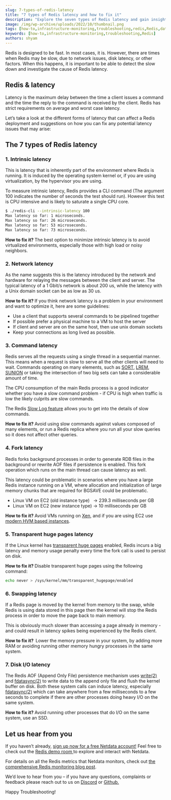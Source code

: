 ```yaml
---
slug: 7-types-of-redis-latency
title: "7 types of Redis latency and how to fix it"
description: "Explore the seven types of Redis latency and gain insights into optimizing the performance of your Redis data store with Netdata. Learn more now."
image: /img/wp-archive/uploads/2022/10/thumbnail.png
tags: [how-to,infrastructure-monitoring,troubleshooting,redis,Redis,database-monitoring]
keywords: [how-to,infrastructure-monitoring,troubleshooting,Redis]
authors: shyam
---
```


Redis is designed to be fast. In most cases, it is. However, there are times when Redis may be slow, due to network issues, disk latency, or other factors. When this happens, it is important to be able to detect the slow down and investigate the cause of Redis latency.

<!--truncate-->

## Redis & latency

Latency is the maximum delay between the time a client issues a command and the time the reply to the command is received by the client. Redis has strict requirements on average and worst case latency.

Let’s take a look at the different forms of latency that can affect a Redis deployment and suggestions on how you can fix any potential latency issues that may arise:

## The 7 types of Redis latency

### 1. Intrinsic latency

This is latency that is inherently part of the environment where Redis is running. It is induced by the operating system kernel or, if you are using virtualization, by the hypervisor you are using.

To measure intrinsic latency, Redis provides a CLI command (The argument 100 indicates the number of seconds the test should run). However this test is CPU intensive and is likely to saturate a single CPU core.

```bash
$ ./redis-cli --intrinsic-latency 100
Max latency so far: 1 microseconds.
Max latency so far: 26 microseconds.
Max latency so far: 53 microseconds.
Max latency so far: 73 microseconds.
```

<b>How to fix it? </b>The best option to minimize intrinsic latency is to avoid virtualized environments, especially those with high load or noisy neighbors. 

### 2. Network latency

As the name suggests this is the latency introduced by the network and hardware for relaying the messages between the client and server. The typical latency of a 1 Gbit/s network is about 200 us, while the latency with a Unix domain socket can be as low as 30 us.

<b>How to fix it? </b>If you think network latency is a problem in your environment and want to optimize it, here are some guidelines:
<ul>
 	<li>Use a client that supports several commands to be pipelined together</li>
 	<li>If possible prefer a physical machine to a VM to host the server</li>
 	<li>If client and server are on the same host, then use unix domain sockets</li>
 	<li>Keep your connections as long lived as possible.</li>
</ul>

### 3. Command latency

Redis serves all the requests using a single thread in a sequential manner. This means when a request is slow to serve all the other clients will need to wait. Commands operating on many elements, such as <a href="https://redis.io/commands/sort">SORT</a>, <a href="https://redis.io/commands/lrem">LREM</a>, <a href="https://redis.io/commands/sunion">SUNION</a> or taking the intersection of two big sets can take a considerable amount of time. 

The CPU consumption of the main Redis process is a good indicator whether you have a slow command problem - if CPU is high when traffic is low the likely culprits are slow commands.

The Redis <a href="https://redis.io/commands/slowlog">Slow Log feature</a> allows you to get into the details of slow commands.

<b>How to fix it? </b>Avoid using slow commands against values composed of many elements, or run a Redis replica where you run all your slow queries so it does not affect other queries.

### 4. Fork latency

Redis forks background processes in order to generate RDB files in the background or rewrite AOF files if persistence is enabled. This fork operation which runs on the main thread can cause latency as well.

This latency could be problematic in scenarios where you have a large Redis instance running on a VM, where allocation and initialization of large memory chunks that are required for BGSAVE could be problematic.
<ul>
 	<li>Linux VM on EC2 (old instance type)   -&gt; 239.3 milliseconds per GB</li>
 	<li>Linux VM on EC2 (new instance type) -&gt; 10 milliseconds per GB</li>
</ul>
<b>How to fix it? </b>Avoid VMs running on <a href="https://xenproject.org/">Xen</a>, and if you are using EC2 use <a href="https://docs.aws.amazon.com/AWSEC2/latest/UserGuide/virtualization_types.html">modern HVM based instances</a>. 

### 5. Transparent huge pages latency

If the Linux kernel has <a href="https://www.kernel.org/doc/html/latest/admin-guide/mm/transhuge.html">transparent huge pages</a> enabled, Redis incurs a big latency and memory usage penalty every time the fork call is used to persist on disk. 

<b>How to fix it? </b>Disable transparent huge pages using the following command:

```bash
echo never > /sys/kernel/mm/transparent_hugepage/enabled
```

### 6. Swapping latency

If a Redis page is moved by the kernel from memory to the swap, while Redis is using data stored in this page then the kernel will stop the Redis process in order to move the page back to main memory. 

This is obviously much slower than accessing a page already in memory - and could result in latency spikes being experienced by the Redis client.

<b>How to fix it? </b><b> </b>Lower the memory pressure in your system, by adding more RAM or avoiding running other memory hungry processes in the same system.

### 7. Disk I/O latency

The Redis AOF (Append Only File) persistence mechanism uses <a href="https://man7.org/linux/man-pages/man2/write.2.html">write(2)</a> and <a href="https://linux.die.net/man/2/fdatasync">fdatasync(2)</a> to write data to the append only file and flush the kernel buffer on disk. Both these system calls can induce latency, especially <a href="https://linux.die.net/man/2/fdatasync">fdatasync(2)</a> which can take anywhere from a few milliseconds to a few seconds to complete if there are other processes doing heavy I/O on the same system. 

<b>How to fix it? </b>Avoid running other processes that do I/O on the same system, use an SSD.

## Let us hear from you

If you haven’t already, <a href="https://app.netdata.cloud/?utm_campaign=technical&utm_source=content&utm_medium=blog&utm_content=redis-latency">sign up now for a free Netdata account!</a> Feel free to check out the <a href="https://app.netdata.cloud/spaces/netdata-demo/rooms/redis/overview/?utm_campaign=technical&utm_source=content&utm_medium=blog&utm_content=redis-latency">Redis demo room </a>to explore and interact with Netdata.

For details on all the Redis metrics that Netdata monitors, check out <a href="https://www.netdata.cloud/blog/redis-monitoring/?utm_campaign=technical&utm_source=content&utm_medium=blog&utm_content=redis-latency">the comprehensive Redis monitoring blog post</a>. 

We’d love to hear from you – if you have any questions, complaints or feedback please reach out to us on <a href="https://discord.com/invite/mPZ6WZKKG2">Discord</a> or <a href="https://github.com/netdata/netdata/">Github. </a>

Happy Troubleshooting!
